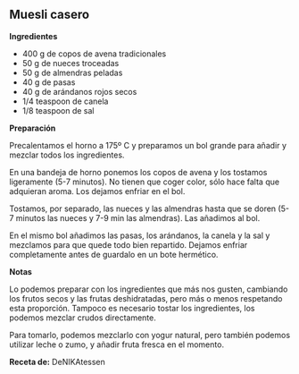 ## Muesli casero

**Ingredientes**

- 400 g de copos de avena tradicionales
- 50 g de nueces troceadas
- 50 g de almendras peladas
- 40 g de pasas
- 40 g de arándanos rojos secos
- 1/4 teaspoon de canela
- 1/8 teaspoon de sal

**Preparación**

Precalentamos el horno a 175º C y preparamos un bol grande para añadir y mezclar todos los ingredientes.

En una bandeja de horno ponemos los copos de avena y los tostamos ligeramente (5-7 minutos). No tienen que coger color, sólo hace falta que adquieran aroma. Los dejamos enfriar en el bol.

Tostamos, por separado, las nueces y las almendras hasta que se doren (5-7 minutos las nueces y 7-9 min las almendras). Las añadimos al bol.

En el mismo bol añadimos las pasas, los arándanos, la canela y la sal y mezclamos para que quede todo bien repartido. Dejamos enfriar completamente antes de guardalo en un bote hermético.

**Notas** 

Lo podemos preparar con los ingredientes que más nos gusten, cambiando los frutos secos y las frutas deshidratadas, pero más o menos respetando esta proporción. Tampoco es necesario tostar los ingredientes, los podemos mezclar crudos directamente.

Para tomarlo, podemos mezclarlo con yogur natural, pero también podemos utilizar leche o zumo, y añadir fruta fresca en el momento.

**Receta de:** DeNIKAtessen